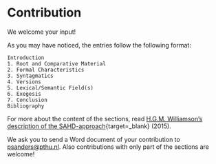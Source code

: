 # Contribution

We welcome your input!

As you may have noticed, the entries follow the following format:

	Introduction
	1. Root and Comparative Material
	2. Formal Characteristics
	3. Syntagmatics
	4. Versions
	5. Lexical/Semantic Field(s)
	6. Exegesis
	7. Conclusion
	Bibliography

For more about the content of the sections, read [H.G.M. Williamson’s description of the SAHD-approach](../../Williamson-Semantics_and_Lexicography.pdf){target=_blank} (2015).

We ask you to send a Word document of your contribution to [psanders@pthu.nl](mailto:psanders@pthu.nl). Also contributions with only part of the sections are welcome!

